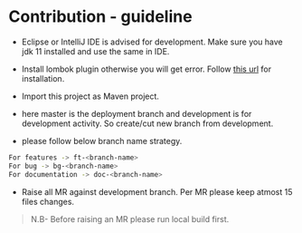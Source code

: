 # Contribution - guideline

- Eclipse or IntelliJ IDE is advised for development. Make sure you have jdk 11 installed and use the same in IDE. 

- Install lombok plugin otherwise you will get error. Follow  [this url](https://projectlombok.org/setup/eclipse) for installation.

- Import this project as Maven project.

- here master is the deployment branch and development is for development activity. So create/cut new branch from development.

- please follow below branch name strategy. 

```sh
For features -> ft-<branch-name>
For bug -> bg-<branch-name>
For documentation -> doc-<branch-name>  
```
- Raise all MR against development branch. Per MR please keep atmost 15 files changes.

> N.B- Before raising an MR please run local build first.
